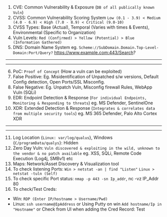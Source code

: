 1. CVE: Common Vulnerability & Exposure (`DB of all publically known Vuln`)
2. CVSS: Common Vulnerability Scoring System `Low (0.1 - 3.9) < Medium (4.0 - 6.9) < High (7.0 - 8.9) < Critical (9.0-10)`
3. CVSS Types: Base (Actual), Temporal (Varies with times & Events), Environmental (Specific to Organization)
4. Vuln Levels: `Red (Confirmed) > Yellow (Potential) > Blue (Information Gathered)`
5. DNS: Domain Name System eg. `Scheme://SubDomain.Domain.Top-Level-Domain:Port/Query?` https://www.example.com:443/Search?


---
---

6. PoC: `Proof of Concept` (How a vuln can be exploited)
7. False Positive: Eg. Misidentification of Unpatched s/w versions, Default Config detection, Open Ports/SSL Misconfig.
8. False Negative: Eg. Unpatch Vuln, Misconfig firewall Rules, WebApp Vuln (SQLi)
9. EDR: Endpoint Detection & Response (`For individual Endpoints, Monitoring & Responding to threats`) eg. MS Defender, SentinelOne
10. XDR: Extended Detection & Response (`Integrates & correlates data from multiple security tools`) eg. MS 365 Defender, Palo Alto Cortex XDR

---
---

11. Log Location {`Linux: var/log/qualus`}, Windows {`C/programData/qualys`}: Hidden
12. Zero Day Vuln: `Vuln discovered & exploiting in the wild, unknown to the vendor & no patch available` eg. XSS, SQLi, Remote Code Execution (Log4j, SMBv1) etc
13. Maps: Network/Asset Discovery & Visualization tool
14. To check listening Ports: `Win > netstat -an | find "Listen"` `Linux > netstat -tuln (Self)`
15. To check specific Port status: `nmap -p 443 -sn Ip_addr`, nc -vz IP_Addr 80
16. To check/Test Creds:
  - Win: `RDP (Enter IP/hostname > Username/Pwd)`
  - Linux: `ssh username@IpAddress` or Using Putty on win `Add hostname/Ip in "Hostname"` or Check from UI when adding the Cred Record: Test
